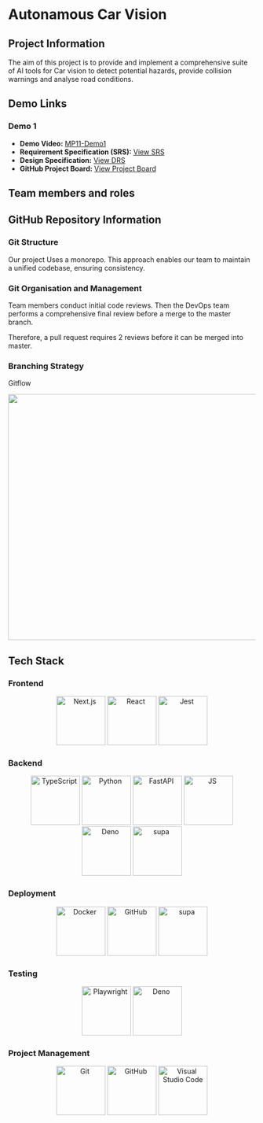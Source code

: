 # Autonamous Car Vision

## Project Information

The aim of this project is to provide and implement a comprehensive suite of AI tools for Car
vision to detect potential hazards, provide collision warnings and analyse road conditions.

## Demo Links


### Demo 1
- **Demo Video:** [MP11-Demo1](<link to video>)
- **Requirement Specification (SRS):** [View SRS](<link to srs>)
- **Design Specification:** [View DRS](<link to drs>)
- **GitHub Project Board:** [View Project Board](<link to project board>)

## Team members and roles


## GitHub Repository Information

### Git Structure

Our project Uses a monorepo. This approach enables our team to maintain a unified codebase, ensuring consistency.

### Git Organisation and Management

Team members conduct initial code reviews. Then the DevOps team performs a comprehensive final review before a merge to the master branch.

Therefore, a pull request requires 2 reviews before it can be merged into master.
### Branching Strategy
Gitflow
<div align="center"><img src="https://wac-cdn.atlassian.com/dam/jcr:34c86360-8dea-4be4-92f7-6597d4d5bfae/02%20Feature%20branches.svg?cdnVersion=1539" width="700" height="500"></div>

## Tech Stack

### Frontend

<div style="text-align: center;">
  <div>
    <img src="https://cdn.svgporn.com/logos/nextjs-icon.svg" alt="Next.js" style="width: 100px;">
    <img src="https://cdn.svgporn.com/logos/react.svg" alt="React" style="width: 100px;">
    <img src="https://cdn.svgporn.com/logos/jest.svg" alt="Jest" style="width: 100px;">
  </div>
</div>

### Backend

<div style="text-align: center;">
  <div>
    <img src="https://cdn.svgporn.com/logos/typescript-icon.svg" alt="TypeScript" style="width: 100px;">
    <img src="https://cdn.svgporn.com/logos/python.svg" alt="Python" style="width: 100px;">
    <img src="https://cdn.svgporn.com/logos/fastapi-icon.svg" alt="FastAPI" style="width: 100px;">
    <img src="https://cdn.svgporn.com/logos/javascript.svg" alt="JS" style="width: 100px;">
    <img src="https://cdn.svgporn.com/logos/deno.svg" alt="Deno" style="width: 100px;">
    <img src="https://cdn.svgporn.com/logos/supabase-icon.svg" alt="supa" style="width: 100px;">
  </div>
</div>

### Deployment

<div style="text-align: center;">
  <div>
    <img src="https://cdn.svgporn.com/logos/docker-icon.svg" alt="Docker" style="width: 100px;">
    <img src="https://encrypted-tbn0.gstatic.com/images?q=tbn:ANd9GcSRw5LkEgsBfdc9IKn8KLzHXisDPIcOk0uGu6_ox5WRig&s" alt="GitHub" style="width: 100px;">
    <img src="https://cdn.svgporn.com/logos/supabase-icon.svg" alt="supa" style="width: 100px;">
  </div>
</div>

### Testing

<div style="text-align: center;">
  <div>
    <img src="https://yt3.googleusercontent.com/9y13pxP3xxovml6W83D4Kbq4joCA-WaKy01i1BAihK6315sPq7z_oTIa3YdGa7ws4k4aaRbf=s900-c-k-c0x00ffffff-no-rj" alt="Playwright" style="width: 100px;">
    <img src="https://cdn.svgporn.com/logos/deno.svg" alt="Deno" style="width: 100px;">
  </div>
</div>

### Project Management

<div style="text-align: center;">
  <div>
    <img src="https://cdn.svgporn.com/logos/git-icon.svg" alt="Git" style="width: 100px;">
    <img src="https://encrypted-tbn0.gstatic.com/images?q=tbn:ANd9GcSRw5LkEgsBfdc9IKn8KLzHXisDPIcOk0uGu6_ox5WRig&s" alt="GitHub" style="width: 100px;">
    <img src="https://cdn.svgporn.com/logos/visual-studio-code.svg" alt="Visual Studio Code" style="width: 100px;">
  </div>
</div>

